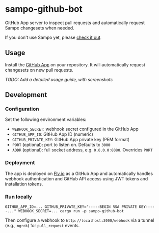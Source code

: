 # sampo-github-bot

GitHub App server to inspect pull requests and automatically request Sampo changesets when needed.

If you don't use Sampo yet, please [check it out](https://github.com/bruits/sampo/tree/main/crates/sampo).

## Usage

Install the [GitHub App](https://github.com/apps/sampo-s-bot) on your repository. It will automatically request changesets on new pull requests.

*TODO: Add a detailed usage guide, with screenshots*

## Development

### Configuration

Set the following environment variables:

- `WEBHOOK_SECRET`: webhook secret configured in the GitHub App
- `GITHUB_APP_ID`: GitHub App ID (numeric)
- `GITHUB_PRIVATE_KEY`: GitHub App private key (PEM format)
- `PORT` (optional): port to listen on. Defaults to `3000`
- `ADDR` (optional): full socket address, e.g. `0.0.0.0:8080`. Overrides `PORT`

### Deployment

The app is deployed on [Fly.io](https://fly.io) as a GitHub App and automatically handles webhook authentication and GitHub API access using JWT tokens and installation tokens.

### Run locally

```
GITHUB_APP_ID=... GITHUB_PRIVATE_KEY="-----BEGIN RSA PRIVATE KEY-----..." WEBHOOK_SECRET=... cargo run -p sampo-github-bot
```

Then configure a webhook to `http://localhost:3000/webhook` via a tunnel (e.g., `ngrok`) for `pull_request` events.

